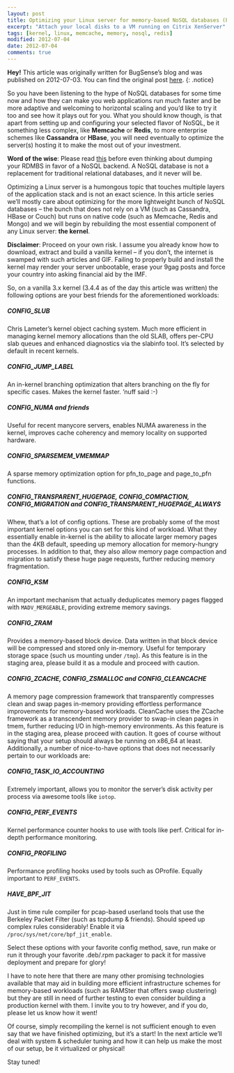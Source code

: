 ```yaml
---
layout: post
title: Optimizing your Linux server for memory-based NoSQL databases (Part 1)
excerpt: "Attach your local disks to a VM running on Citrix XenServer"
tags: [kernel, linux, memcache, memory, nosql, redis]
modified: 2012-07-04
date: 2012-07-04
comments: true
---
```


**Hey!** This article was originally written for BugSense’s blog and was published on 2012-07-03. You can find the original post [here](http://blog.bugsense.com/post/26442766999/optimizing-your-linux-server-for-memory-based-nosql).
{: .notice}

So you have been listening to the hype of NoSQL databases for some time now and how they can make you web applications run much faster and be more adaptive and welcoming to horizontal scaling and you’d like to try it too and see how it plays out for you. What you should know though, is that apart from setting up and configuring your selected flavor of NoSQL, be it something less complex, like **Memcache** or **Redis**, to more enterprise schemes like **Cassandra** or **HBase**, you will need eventually to optimize the server(s) hosting it to make the most out of your investment.

**Word of the wise**: Please read [this](http://static.usenix.org/publications/login/2011-10/openpdfs/Burd.pdf) before even thinking about dumping your RDMBS in favor of a NoSQL backend. A NoSQL database is not a replacement for traditional relational databases, and it never will be.

Optimizing a Linux server is a humongous topic that touches multiple layers of the application stack and is not an exact science. In this article series we’ll mostly care about optimizing for the more lightweight bunch of NoSQL databases – the bunch that does not rely on a VM (such as Cassandra, HBase or Couch) but runs on native code (such as Memcache, Redis and Mongo) and we will begin by rebuilding the most essential component of any Linux server: **the kernel**.

**Disclaimer**: Proceed on your own risk.  I assume you already know how to download, extract and build a vanilla kernel – if you don’t, the internet is swamped with such articles and GIF. Failing to properly build and install the kernel may render your server unbootable, erase your 9gag posts and force your country into asking financial aid by the IMF.

So, on a vanilla 3.x kernel (3.4.4 as of the day this article was written) the following options are your best friends for the aforementioned workloads:

##### CONFIG_SLUB

Chris Lameter’s kernel object caching system. Much more efficient in managing kernel memory allocations than the old SLAB, offers per-CPU slab queues and enhanced diagnostics via the slabinfo tool. It’s selected by default in recent kernels.

##### CONFIG_JUMP_LABEL

An in-kernel branching optimization that alters branching on the fly for specific cases. Makes the kernel faster. ’nuff said :-)

##### CONFIG_NUMA and friends

Useful for recent manycore servers, enables NUMA awareness in the kernel, improves cache coherency and memory locality on supported hardware.

##### CONFIG_SPARSEMEM_VMEMMAP

A sparse memory optimization option for pfn_to_page and page_to_pfn functions.

##### CONFIG_TRANSPARENT_HUGEPAGE, CONFIG_COMPACTION, CONFIG_MIGRATION and CONFIG_TRANSPARENT_HUGEPAGE_ALWAYS

Whew, that’s a lot of config options. These are probably some of the most important kernel options you can set for this kind of workload. What they essentially enable in-kernel is the ability to allocate larger memory pages than the 4KB default, speeding up memory allocation for memory-hungry processes. In addition to that, they also allow memory page compaction and migration to satisfy these huge page requests, further reducing memory fragmentation.

##### CONFIG_KSM

An important mechanism that actually deduplicates memory pages flagged with `MADV_MERGEABLE`, providing extreme memory savings.

##### CONFIG_ZRAM

Provides a memory-based block device. Data written in that block device will be compressed and stored only in-memory. Useful for temporary storage space (such us mounting under `/tmp`). As this feature is in the staging area, please build it as a module and proceed with caution.

##### CONFIG_ZCACHE, CONFIG_ZSMALLOC and CONFIG_CLEANCACHE

A memory page compression framework that transparently compresses clean and swap pages in-memory providing effortless performance improvements for memory-based workloads. CleanCache uses the ZCache framework as a transcendent memory provider to swap-in clean pages in tmem, further reducing I/O in high-memory environments. As this feature is in the staging area, please proceed with caution.
It goes of course without saying that your setup should always be running on x86_64 at least. Additionally, a number of nice-to-have options that does not necessarily pertain to our workloads are:

##### CONFIG_TASK_IO_ACCOUNTING

Extremely important, allows you to monitor the server’s disk activity per process via awesome tools like `iotop`.

##### CONFIG_PERF_EVENTS

Kernel performance counter hooks to use with tools like perf. Critical for in-depth performance monitoring.

##### CONFIG_PROFILING

Performance profiling hooks used by tools such as OProfile. Equally important to `PERF_EVENTS`.

##### HAVE_BPF_JIT

Just in time rule compiler for pcap-based userland tools that use the Berkeley Packet Filter (such as tcpdump & friends). Should speed up complex rules considerably! Enable it via `/proc/sys/net/core/bpf_jit_enable`.

Select these options with your favorite config method, save, run make or run it through your favorite .deb/.rpm packager to pack it for massive deployment and prepare for glory!

I have to note here that there are many other promising technologies available that may aid in building more efficient infrastructure schemes for memory-based workloads (such as RAMSter that offers swap clustering) but they are still in need of further testing to even consider building a production kernel with them. I invite you to try however, and if you do, please let us know how it went!

Of course, simply recompiling the kernel is not sufficient enough to even say that we have finished optimizing, but it’s a start! In the next article we’ll deal with system & scheduler tuning and how it can help us make the most of our setup, be it virtualized or physical!

Stay tuned!